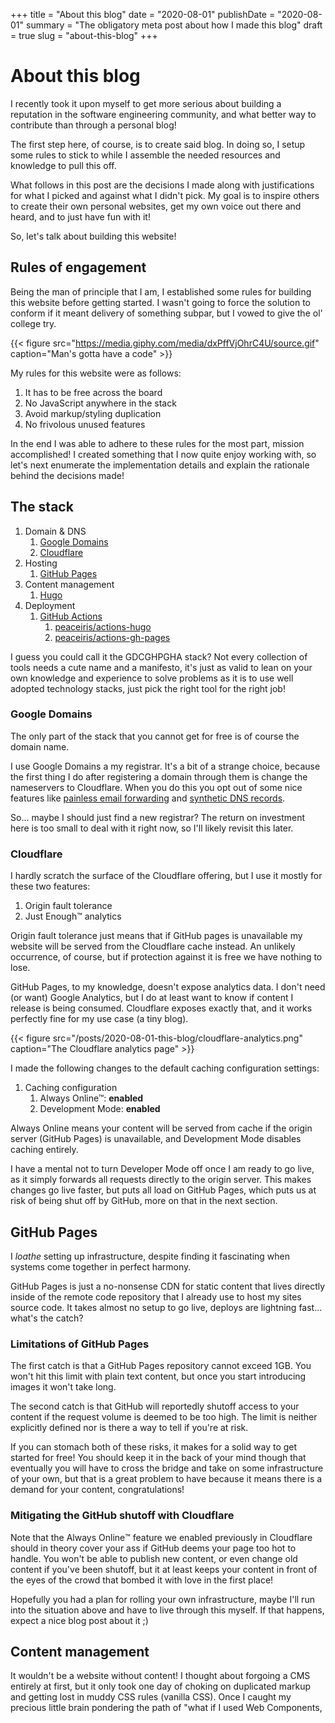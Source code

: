 +++
title = "About this blog"
date = "2020-08-01"
publishDate = "2020-08-01"
summary = "The obligatory meta post about how I made this blog"
draft = true
slug = "about-this-blog"
+++

# About this blog

I recently took it upon myself to get more serious about building a reputation in the software engineering community, and what better way to contribute than through a personal blog!

The first step here, of course, is to create said blog. In doing so, I setup some rules to stick to while I assemble the needed resources and knowledge to pull this off.

What follows in this post are the decisions I made along with justifications for what I picked and against what I didn't pick. My goal is to inspire others to create their own personal websites, get my own voice out there and heard, and to just have fun with it!

So, let's talk about building this website!

## Rules of engagement

Being the man of principle that I am, I established some rules for building this website before getting started. I wasn't going to force the solution to conform if it meant delivery of something subpar, but I vowed to give the ol' college try.

{{< figure src="https://media.giphy.com/media/dxPffVjOhrC4U/source.gif" caption="Man's gotta have a code" >}}

My rules for this website were as follows:

1. It has to be free across the board
1. No JavaScript anywhere in the stack
1. Avoid markup/styling duplication
1. No frivolous unused features

In the end I was able to adhere to these rules for the most part, mission accomplished! I created something that I now quite enjoy working with, so let's next enumerate the implementation details and explain the rationale behind the decisions made!

## The stack

1. Domain & DNS
    1. [Google Domains](https://domains.google/)
    1. [Cloudflare](https://www.cloudflare.com/)
1. Hosting
    1. [GitHub Pages](https://pages.github.com/)
1. Content management
    1. [Hugo](https://gohugo.io/)
1. Deployment
    1. [GitHub Actions](https://github.com/features/actions)
        1. [peaceiris/actions-hugo](https://github.com/peaceiris/actions-hugo)
        1. [peaceiris/actions-gh-pages](https://github.com/peaceiris/actions-gh-pages)

I guess you could call it the GDCGHPGHA stack? Not every collection of tools needs a cute name and a manifesto, it's just as valid to lean on your own knowledge and experience to solve problems as it is to use well adopted technology stacks, just pick the right tool for the right job!

### Google Domains

The only part of the stack that you cannot get for free is of course the domain name.

I use Google Domains a my registrar. It's a bit of a strange choice, because the first thing I do after registering a domain through them is change the nameservers to Cloudflare. When you do this you opt out of some nice features like [painless email forwarding](https://domains.google/getting-started/email/) and [synthetic DNS records](https://support.google.com/domains/answer/6069273?hl=en).

So... maybe I should just find a new registrar? The return on investment here is too small to deal with it right now, so I'll likely revisit this later. 

### Cloudflare

I hardly scratch the surface of the Cloudflare offering, but I use it mostly for these two features:

1. Origin fault tolerance
1. Just Enough™ analytics

Origin fault tolerance just means that if GitHub pages is unavailable my website will be served from the Cloudflare cache instead. An unlikely occurrence, of course, but if protection against it is free we have nothing to lose.

GitHub Pages, to my knowledge, doesn't expose analytics data. I don't need (or want) Google Analytics, but I do at least want to know if content I release is being consumed. Cloudflare exposes exactly that, and it works perfectly fine for my use case (a tiny blog).

{{< figure src="/posts/2020-08-01-this-blog/cloudflare-analytics.png" caption="The Cloudflare analytics page" >}}

I made the following changes to the default caching configuration settings:
1. Caching configuration
    1. Always Online™: **enabled**
    1. Development Mode: **enabled**

Always Online means your content will be served from cache if the origin server (GitHub Pages) is unavailable, and Development Mode disables caching entirely.

I have a mental not to turn Developer Mode off once I am ready to go live, as it simply forwards all requests directly to the origin server. This makes changes go live faster, but puts all load on GitHub Pages, which puts us at risk of being shut off by GitHub, more on that in the next section.

## GitHub Pages

I *loathe* setting up infrastructure, despite finding it fascinating when systems come together in perfect harmony.

GitHub Pages is just a no-nonsense CDN for static content that lives directly inside of the remote code repository that I already use to host my sites source code. It takes almost no setup to go live, deploys are lightning fast... what's the catch?

### Limitations of GitHub Pages

The first catch is that a GitHub Pages repository cannot exceed 1GB. You won't hit this limit with plain text content, but once you start introducing images it won't take long.

The second catch is that GitHub will reportedly shutoff access to your content if the request volume is deemed to be too high. The limit is neither explicitly defined nor is there a way to tell if you're at risk.

If you can stomach both of these risks, it makes for a solid way to get started for free! You should keep it in the back of your mind though that eventually you will have to cross the bridge and take on some infrastructure of your own, but that is a great problem to have because it means there is a demand for your content, congratulations!

### Mitigating the GitHub shutoff with Cloudflare

Note that the Always Online™️ feature we enabled previously in Cloudflare should in theory cover your ass if GitHub deems your page too hot to handle. You won't be able to publish new content, or even change old content if you've been shutoff, but it at least keeps your content in front of the eyes of the crowd that bombed it with love in the first place!

Hopefully you had a plan for rolling your own infrastructure, maybe I'll run into the situation above and have to live through this myself. If that happens, expect a nice blog post about it ;)

## Content management

It wouldn't be a website without content! I thought about forgoing a CMS entirely at first, but it only took one day of choking on duplicated markup and getting lost in muddy CSS rules (vanilla CSS). Once I caught my precious little brain pondering the path of "what if I used Web Components, <template> and <slot>, and Shadow DOM to reduce duplication" I shut it all down and admitted that it was time to find a CMS.

I ended up settling for Hugo because it was the only *currently popular* solution (key words being current and popular) I could find that satisfied both of the following:

1. No JavaScript anywhere in the stack
1. Avoid markup/styling duplication

Hugo was somehow the only solution left on my short list made it the winner by default, making the CMS decision very easy for me. Before I talk more about my experiences with Hugo, some quick notes on why I *didn't* reach for any of the other offerings.

### Against the Hugo alternatives

*Every* other CMS on my short list had some sort of JavaScript dependency. They were either using React or Vue instead of HTML templates, or depended on JavaScript build processes like Webpack. The one exception was [Ghost](https://github.com/getgrav/grav), but that is powered by PHP, which I would prefer to keep out of my life entirely.

We already have a great view abstraction for the web, it's HTML and CSS. The only justification for including a JS view library would be to leverage proprietary components from it's respective ecosystem, but this is *a blog*, need I say more?

"But what about server-side rendered React! That delivers HTML just like Hugo!" What the client receives is indeed HTML, you are correct there, but this approach requires running a process to build that content from its respective JavaScript source *as it is requested*. Step back and assess this like you would any other technical implementation, and see that it is an insane amount of work just to... get around serving static documents? Serving static documents is about as simple as it gets, and simple solutions tend not to break as often as complex ones.

### From zero to Hugo

In line with my goal of not adding frivolous unused features to source code, I chose not to introduce a theme. Turns out this ends up creating a broken site by default, and the errors reported aren't particularly helpful.

It started to dawn on me why the [getting started documentation](https://gohugo.io/getting-started/quick-start/) includes adding a theme, because that would have included the missing boilerplate to get content rendering on the page.

I was missing default layouts, most importantly the `baseof.html` file which is the **entire chrome of the website**! Why that isn't included in the code generated by `hugo new` I have no idea. 

Things started to click much more quickly after swallowing my pride and watching the [fantastic tutorial videos by Mike Dane](https://www.youtube.com/watch?list=PLLAZ4kZ9dFpOnyRlyS-liKL5ReHDcj4G3&v=qtIqKaDlqXo), which are often referenced in the Hugo documentation.

### Obligatory JavaScript rant

You may be wondering why I want anything to do with JavaScript. I know how people look at me when I express my distaste for JavaScript, but I stand by it.

During my tenure as a professional software engineer working with small/mid sized technology companies, I dare say that nothing has caused more fundamental and systemic issues than JavaScript. 

I am going to stop the rant there, but you can count on me expanding on this topic in a future post ;)

## Deployment

I knew right away that GitHub Actions was going to be perfect for this, given their free offering for public repositories. Quite simply, it's a simple method of running deployment code on push to a branch.

{{< figure src="/posts/2020-08-01-this-blog/gh_actions_example_build.png" caption="The end result of the integration, a successful 10 second build" >}}

I knew ahead of time that I needed to setup the git branches correctly:
1. `master`: Website source code
1. `gh-pages`: Website static content served through GitHub pages

When the `hugo` command is run without any arguments, it builds the site into a `public` directory, which is exactly what we want to push into the `gh-pages` branch. So, let's get this to happen in the GitHub actions job!

Feel free to reference my [GitHub actions configuration file](https://github.com/corytheboyd/website/blob/master/.github/workflows/main.yml), which is fairly self explanatory. Here is a simplified slice of the relevant steps in the build:

{{< gist corytheboyd 72219b9e70776db5c5a76662b8efc80f >}}

Huge shoutout to [Shohei Ueda (peaceiris)](https://github.com/peaceiris) for publishing the GitHub Actions plugins for downloading the Hugo binary and uploading content to the gh-pages branch, that saved me tons of time, I actually only spent about 15 minutes from "I should figure out deployment" to having it completely working, it felt amazing!

## Summary

I hope this was helpful to anyone looking to host their own personal website! It can be hard to know what to use and why when you're getting started, and perhaps my list of selected technologies along with my justifications helps you to create your own setup!

And to conclude this blog post, I just want to say that I don't consider this website finished at all yet! Some things off the top of my head that are on deck:
* Styling needs some love, as it always does
* Formatting for different devices (easy to do, likely the next thing I tackle)
* Hosting non-text assets on another CDN (and incorporate into the build/deploy process)
* Get people to actually read and appreciate what I have to say ;)
